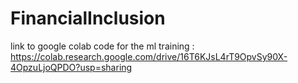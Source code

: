 # FinancialInclusion
link to google colab code for the ml training : https://colab.research.google.com/drive/16T6KJsL4rT9OpvSy90X-4OpzuLjoQPDO?usp=sharing
